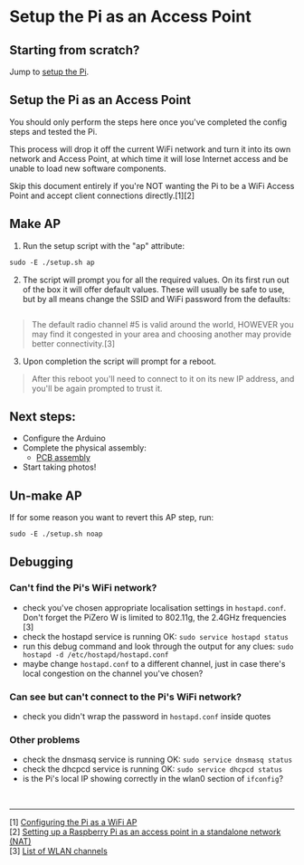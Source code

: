 # Setup the Pi as an Access Point

## Starting from scratch?
Jump to [setup the Pi](/docs/step1-setup-the-Pi.md).

## Setup the Pi as an Access Point
You should only perform the steps here once you've completed the config steps and tested the Pi.

This process will drop it off the current WiFi network and turn it into its own network and Access Point, at which time it will lose Internet access and be unable to load new software components.

Skip this document entirely if you're NOT wanting the Pi to be a WiFi Access Point and accept client connections directly.[1][2]

## Make AP

1. Run the setup script with the "ap" attribute:
```txt
sudo -E ./setup.sh ap
```

2. The script will prompt you for all the required values. On its first run out of the box it will offer default values. These will usually be safe to use, but by all means change the SSID and WiFi password from the defaults:

```txt
```

> The default radio channel #5 is valid around the world, HOWEVER you may find it congested in your area and choosing another may provide better connectivity.[3]

3. Upon completion the script will prompt for a reboot. 


> After this reboot you'll need to connect to it on its new IP address, and you'll be again prompted to trust it.


## Next steps:
- Configure the Arduino
- Complete the physical assembly:
   - [PCB assembly](/docs/step4-pcb-assembly.md)  
- Start taking photos!

## Un-make AP

If for some reason you want to revert this AP step, run:
```txt
sudo -E ./setup.sh noap
```


## Debugging

### Can't find the Pi's WiFi network?
- check you've chosen appropriate localisation settings in `hostapd.conf`. Don't forget the PiZero W is limited to 802.11g, the 2.4GHz frequencies [3]
- check the hostapd service is running OK: `sudo service hostapd status`
- run this debug command and look through the output for any clues:
`sudo hostapd -d /etc/hostapd/hostapd.conf`
- maybe change `hostapd.conf` to a different channel, just in case there's local congestion on the channel you've chosen? </ClutchingAtStraws>

### Can see but can't connect to the Pi's WiFi network?
- check you didn't wrap the password in `hostapd.conf` inside quotes

### Other problems
- check the dnsmasq service is running OK: `sudo service dnsmasq status`
- check the dhcpcd service is running OK: `sudo service dhcpcd status`
- is the Pi's local IP showing correctly in the wlan0 section of `ifconfig`?

<br>
<hr >

[1] [Configuring the Pi as a WiFi AP](https://github.com/SurferTim/documentation/blob/6bc583965254fa292a470990c40b145f553f6b34/configuration/wireless/access-point.md)<br>
[2] [Setting up a Raspberry Pi as an access point in a standalone network (NAT)](https://www.raspberrypi.org/documentation/configuration/wireless/access-point.md)<br>
[3] [List of WLAN channels](https://en.wikipedia.org/wiki/List_of_WLAN_channels#2.4_GHz_(802.11b/g/n/ax))
